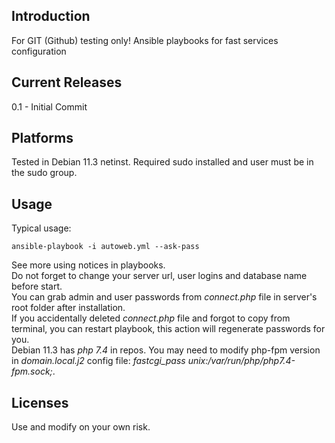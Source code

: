 ## Introduction
For GIT (Github) testing only! Ansible playbooks for fast services configuration
## Current Releases
0.1 - Initial Commit <br />
## Platforms
Tested in Debian 11.3 netinst. Required sudo installed and user must be in the sudo group. <br />
## Usage
Typical usage:
```
ansible-playbook -i autoweb.yml --ask-pass
```
See more using notices in playbooks. <br />
Do not forget to change your server url, user logins and database name before start. <br />
You can grab admin and user passwords from *connect.php* file in server's root folder after installation. <br />
If you accidentally deleted *connect.php* file and forgot to copy from terminal, you can restart playbook, this action will regenerate passwords for you. <br />
Debian 11.3 has *php 7.4* in repos. You may need to modify php-fpm version in *domain.local.j2* config file: *fastcgi_pass unix:/var/run/php/php7.4-fpm.sock;*. <br />

## Licenses
Use and modify on your own risk.